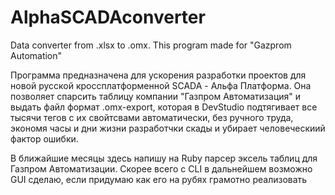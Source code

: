 # AlphaSCADAconverter
Data converter from .xlsx to .omx. This program made for "Gazprom Automation"

Программа предназначена для ускорения разработки проектов для новой русской кроссплатформенной SCADA - Альфа Платформа. Она позволяет спарсить таблицу компании "Газпром Автоматизация" и выдать файл формат .omx-export, которая в DevStudio подтягивает все тысячи тегов с их свойтсвами автоматически, без ручного труда, экономя часы и дни жизни разработчки скады и убирает человеческиий фактор ошибки.
 

В ближайшие месяцы здесь напишу на Ruby парсер эксель таблиц для Газпром Автоматизации. Скорее всего с CLI в дальнейшем возможно GUI сделаю, если придумаю как его на рубях грамотно реализовать
